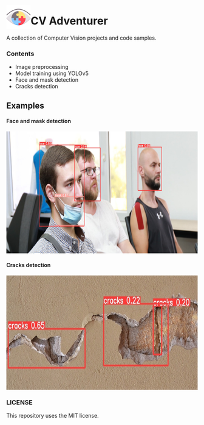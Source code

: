 <img src="imgs/strategic-vision.png" width="64" height="64" align="left"></img>
# CV Adventurer

A collection of Computer Vision projects and code samples.

### Contents
* Image preprocessing
* Model training using YOLOv5
* Face and mask detection
* Cracks detection

## Examples
#### Face and mask detection
<img src="imgs/face-mask_pred.jpg" height="320"></img>

#### Cracks detection
<img src="imgs/crack_pred.jpg" height="300" align="center"></img>

### LICENSE
This repository uses the MIT license.
